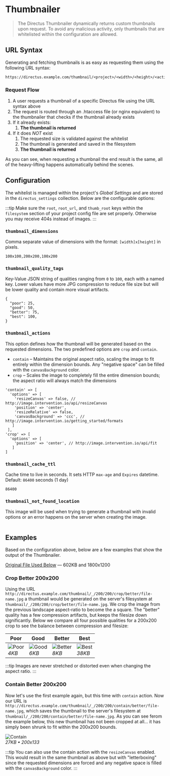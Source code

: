 # Thumbnailer

> The Directus Thumbnailer dynamically returns custom thumbnails upon request. To avoid any malicious activity, only thumbnails that are whitelisted within the configuration are allowed.

## URL Syntax

Generating and fetching thumbnails is as easy as requesting them using the following URL syntax:

```url
https://directus.example.com/thumbnail/<project>/<width>/<height>/<action>/<quality>/<filename>
```

### Request Flow

1. A user requests a thumbnail of a specific Directus file using the URL syntax above
2. The request is routed through an .htaccess file (or nginx equivalent) to the thumbnailer that checks if the thumbnail already exists
3. If it already exists:
    1. **The thumbnail is returned**
4. If it does _NOT_ exist
    1. The requested size is validated against the whitelist
    2. The thumbnail is generated and saved in the filesystem
    3. **The thumbnail is returned**

As you can see, when requesting a thumbnail the end result is the same, all of the heavy-lifting happens automatically behind the scenes.

## Configuration

The whitelist is managed within the project's _Global Settings_ and are stored in the `directus_settings` collection. Below are the configurable options:

:::tip
Make sure the `root`, `root_url`, and `thumb_root` keys within the `filesystem` section of your project config file are set properly. Otherwise you may receive 404s instead of images.
:::

### `thumbnail_dimensions`

Comma separate value of dimensions with the format: `[width]x[height]` in pixels.

```
100x100,200x200,100x200
```

### `thumbnail_quality_tags`

Key-Value JSON string of qualities ranging from `0` to `100`, each with a named key. Lower values have more JPG compression to reduce file size but will be lower quality and contain more visual artifacts.

```
{
  "poor": 25,
  "good": 50,
  "better": 75,
  "best": 100,
}
```

### `thumbnail_actions`

This option defines how the thumbnail will be generated based on the requested dimensions. The two predefined options are `crop` and `contain`.

* `contain` – Maintains the original aspect ratio, scaling the image to fit entirely within the dimension bounds. Any "negative space" can be filled with the `canvasBackground` color.
* `crop` –  Scales the image to completely fill the entire dimension bounds; the aspect ratio will always match the dimensions

```
'contain' => [
  'options' => [
    'resizeCanvas' => false, // http://image.intervention.io/api/resizeCanvas
    'position' => 'center',
    'resizeRelative' => false,
    'canvasBackground' => 'ccc', // http://image.intervention.io/getting_started/formats
   ]
 ],
'crop' => [
  'options' => [
    'position' => 'center', // http://image.intervention.io/api/fit
   ]
]
```

### `thumbnail_cache_ttl`

Cache time to live in seconds. It sets HTTP `max-age` and `Expires` datetime. Default: `86400` seconds (1 day)

```
86400
```

### `thumbnail_not_found_location`

This image will be used when trying to generate a thumbnail with invalid options or an error happens on the server when creating the image.

```

```

## Examples

Based on the configuration above, below are a few examples that show the output of the Thumbnailer.

[Original File Used Below](../img/thumbnailer/original.jpg) — 602KB and 1800x1200

### Crop Better 200x200

Using the URL `http://directus.example.com/thumbnail/_/200/200/crop/better/file-name.jpg` a thumbnail would be generated on the server's filesystem at `thumbnail/_/200/200/crop/better/file-name.jpg`. We crop the image from the previous landscape aspect-ratio to become the a square. The "better" quality has a few compression artifacts, but keeps the filesize down significantly. Below we compare all four possible qualities for a 200x200 crop to see the balance between compression and filesize:

| Poor | Good | Better | Best |
|------|------|--------|------|
| ![Poor](../img/thumbnailer/200-200-crop-poor.jpg)<br>_4KB_ | ![Good](../img/thumbnailer/200-200-crop-good.jpg)<br>_6KB_ | ![Better](../img/thumbnailer/200-200-crop-better.jpg)<br>_8KB_ | ![Best](../img/thumbnailer/200-200-crop-best.jpg)<br>_38KB_ |

:::tip
Images are never stretched or distorted even when changing the aspect ratio.
:::

### Contain Better 200x200

Now let's use the first example again, but this time with `contain` action. Now our URL is `http://directus.example.com/thumbnail/_/200/200/contain/better/file-name.jpg`, which saves the thumbnail to the server's filesystem at `thumbnail/_/200/200/contain/better/file-name.jpg`. As you can see ferom the example below, this new thumbnail has not been cropped at all... it has simply been shrunk to fit within the 200x200 bounds.

![Contain](../img/thumbnailer/200-200-contain-better.jpg)<br>_27KB • 200x133_

:::tip
You can also use the contain action with the `resizeCanvas` enabled. This would result in the same thumbnail as above but with "letterboxing" since the requested dimensions are forced and any negative space is filled with the `canvasBackground` color.
:::
